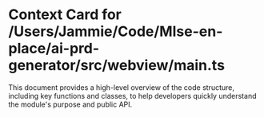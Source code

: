 # Context Card for /Users/Jammie/Code/MIse-en-place/ai-prd-generator/src/webview/main.ts

This document provides a high-level overview of the code structure, including key functions and classes, to help developers quickly understand the module's purpose and public API.
